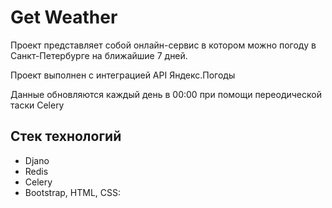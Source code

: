 # Get Weather
Проект представляет собой онлайн-сервис в котором можно погоду в Санкт-Петербурге на ближайшие 7 дней.


Проект выполнен с интеграцией API Яндекс.Погоды


Данные обновляются каждый день в 00:00 при помощи переодической таски Celery

## Cтек технологий
- Djano
- Redis
- Celery
- Bootstrap, HTML, CSS:
